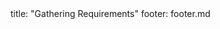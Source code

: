 <frontmatter>
title: "Gathering Requirements"
footer: footer.md
</frontmatter>

<include src="navbar.md" boilerplate />

<include src="container-inPage-asFlat.md" boilerplate />